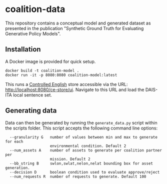 # coalition-data
This repository contains a conceptual model and generated dataset as presented in the publication "Synthetic Ground Truth for Evaluating Generative Policy Models".

## Installation 
A Docker image is provided for quick setup.
```
docker build -t coalition-model .
docker run -it -p 8080:8080 coalition-model:latest
```
This runs a [Controlled English](https://github.com/ce-store/ce-store) store accessible via the URL: [http://localhost:8080/ce-store/ui](http://localhost:8080/ce-store/ui). Navigate to this URL and load the DAIS-ITA local sentence set.

## Generating data
Data can then be generated by running the `generate_data.py` script within the scripts folder. This script accepts the following command line options:
```
  --granularity G   number of values between min and max to generate for each
                    environmental condition. Default 2
  --num_assets A    number of assets to generate per coalition partner per
                    mission. Default 2
  --bb_string B     swlon,swlat,nelon,nelat bounding box for asset generation.
  --decision D      boolean condition used to evaluate approve/reject
  --num_requests R  number of requests to generate. Default 100
  ```
